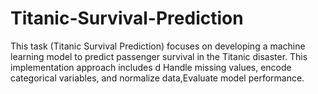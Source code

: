 # Titanic-Survival-Prediction
This task (Titanic Survival Prediction) focuses on developing a machine learning model to predict passenger survival in the Titanic disaster. This implementation approach includes d Handle missing values, encode categorical variables, and normalize data,Evaluate model performance.


